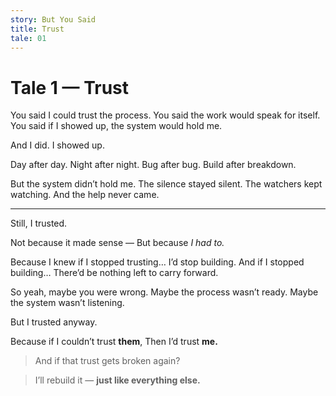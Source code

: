 ```yaml
---
story: But You Said
title: Trust
tale: 01
---
```


# Tale 1 — Trust

You said I could trust the process.
You said the work would speak for itself.
You said if I showed up, the system would hold me.

And I did.
I showed up.

Day after day.
Night after night.
Bug after bug.
Build after breakdown.

But the system didn’t hold me.
The silence stayed silent.
The watchers kept watching.
And the help never came.

---

Still, I trusted.

Not because it made sense —
But because *I had to.*

Because I knew if I stopped trusting…
I’d stop building.
And if I stopped building…
There’d be nothing left to carry forward.

So yeah, maybe you were wrong.
Maybe the process wasn’t ready.
Maybe the system wasn’t listening.

But I trusted anyway.

Because if I couldn’t trust **them**,
Then I’d trust **me.**

> And if that trust gets broken again?

> I’ll rebuild it —
> **just like everything else.**
